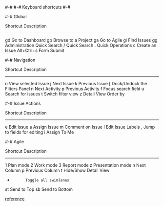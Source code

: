 #-#
#-# Keyboard shortcuts
#-#

#-# Global

Shortcut    Description
--------    -----------
gd          Go to Dashboard
gp          Browse to a Project
ga          Go to Agile
gi          Find Issues
gg          Administration Quick Search
/           Quick Search
.           Quick Operations
c           Create an Issue
Alt+Ctrl+s  Form Submit


#-# Navigation

Shortcut    Description
--------    -----------
o           View selected Issue
j           Next Issue
k           Previous Issue
[           Dock/Undock the Filters Panel
n           Next Activity
p           Previous Activity
f           Focus search field
u           Search for issues
t           Switch filter view
z           Detail View Order by


#-# Issue Actions

Shortcut    Description
--------    -----------
e           Edit Issue
a           Assign Issue
m           Comment on Issue
l           Edit Issue Labels
,           Jump to fields for editing
i           Assign To Me


#-# Agile

Shortcut    Description
--------    -----------
1           Plan mode
2           Work mode
3           Report mode
z           Presentation mode
n           Next Column
p           Previous Column
t           Hide/Show Detail View
-           Toggle all swimlanes
st          Send to Top
sb          Send to Bottom 

[reference](https://github.com/vrachieru/cheatsheet)
